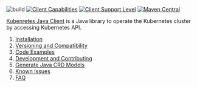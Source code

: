 ![build](https://github.com/kubernetes-client/java/workflows/build/badge.svg)
[![Client Capabilities](https://img.shields.io/badge/Kubernetes%20client-Silver-blue.svg?style=flat&colorB=C0C0C0&colorA=306CE8)](http://bit.ly/kubernetes-client-capabilities-badge)
[![Client Support Level](https://img.shields.io/badge/kubernetes%20client-beta-green.svg?style=flat&colorA=306CE8)](http://bit.ly/kubernetes-client-support-badge)
[![Maven Central](https://img.shields.io/maven-central/v/io.kubernetes/client-java.svg?label=Maven%20Central)](https://search.maven.org/search?q=g:%22io.kubernetes%22%20AND%20a:%22client-java%22)

[Kubenretes Java Client](https://github.com/kubernetes-client/java) is a Java library to operate the Kubernetes cluster by accessing Kubernetes API.

1. [Installation](https://github.com/kubernetes-client/java/wiki/1.-Installation)
2. [Versioning and Compatibility](https://github.com/kubernetes-client/java/wiki/2.-Versioning-and-Compatibility)
3. [Code Examples](https://github.com/kubernetes-client/java/wiki/3.-Code-Examples)
4. [Development and Contributing](https://github.com/kubernetes-client/java/wiki/4.-Development-and-Contributing)
5. [Generate Java CRD Models](https://github.com/kubernetes-client/java/wiki/5.-Generate-Java-CRD-Model)
6. [Known Issues](https://github.com/kubernetes-client/java/wiki/6.-Known-Issues)
7. [FAQ](https://github.com/kubernetes-client/java/wiki/7.-FAQ)